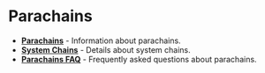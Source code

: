 # Parachains

<div class="grid cards" markdown>

- **[Parachains](../learn-parachains.md)** - Information about parachains.
- **[System Chains](../learn-system-chains.md)** - Details about system chains.
- **[Parachains FAQ](../learn-parachains-faq.md)** - Frequently asked questions about parachains.

</div>
